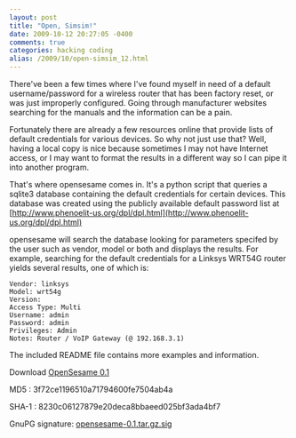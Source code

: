 ```yaml
---
layout: post
title: "Open, Simsim!"
date: 2009-10-12 20:27:05 -0400
comments: true
categories: hacking coding
alias: /2009/10/open-simsim_12.html
---
```


There've been a few times where I've found myself in need of a default username/password for a wireless router that has been factory reset, or was just improperly configured. Going through manufacturer websites searching for the manuals and the information can be a pain. 

<!--more-->

Fortunately there are already a few resources online that provide lists of default credentials for various devices. So why not just use that? Well, having a local copy is nice because sometimes I may not have Internet access, or I may want to format the results in a different way so I can pipe it into another program.

That's where opensesame comes in. It's a python script that queries a sqlite3 database containing the default credentials for certain devices. This database was created using the publicly available default password list at [http://www.phenoelit-us.org/dpl/dpl.html](http://www.phenoelit-us.org/dpl/dpl.html)

opensesame will search the database looking for parameters specifed by the user such as vendor, model or both and displays the results. For example, searching for the default credentials for a Linksys WRT54G router yields several results, one of which is:

```
Vendor: linksys
Model: wrt54g
Version: 
Access Type: Multi
Username: admin
Password: admin
Privileges: Admin
Notes: Router / VoIP Gateway (@ 192.168.3.1)
```

The included README file contains more examples and information.

Download [OpenSesame 0.1](http://www.techorganic.com/software/opensesame/opensesame-0.1.tar.gz)


MD5   : 3f72ce1196510a71794600fe7504ab4a

SHA-1 : 8230c06127879e20deca8bbaeed025bf3ada4bf7

GnuPG signature: [opensesame-0.1.tar.gz.sig](http://www.techorganic.com/software/opensesame/opensesame-0.1.tar.gz.sig)
